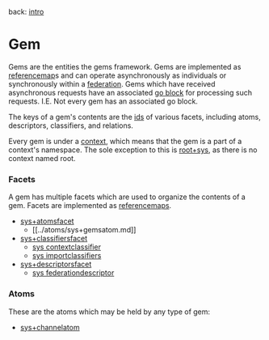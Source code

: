 back: [intro](../intro.md#Basics)

# Gem

Gems are the entities the gems framework. Gems are implemented as [referencemap](referencemap.md)s and can operate asynchronously as individuals or synchronously within a [federation](federation.md). Gems which have received asynchronous requests have an associated [go block](goblock.md) for processing such requests. I.E. Not every gem has an associated go block.

The keys of a gem's contents are the [ids](id.md) of various facets,  including atoms, descriptors, classifiers, and relations.

Every gem is under a [context](context.md), which means that the gem is a part of a context's namespace. The sole exception to this is [root+sys](gems/root+sys.md), as there is no context named root.

### Facets

A gem has multiple facets which are used to organize the contents of a gem. Facets are implemented as [referencemaps](referencemap.md).

- [sys+atomsfacet](../facets/sys+atomsfacet.md)
  - [[../atoms/sys+gemsatom.md]]
- [sys+classifiersfacet](../facets/sys+classifiersfacet.md)
  - [sys contextclassifier](../facets/sys+classifiersfacet.md#sys%20contextclassifier)
  - [sys importclassifiers](../facets/sys+classifiersfacet.md#sys%20importclassifiers)
- [sys+descriptorsfacet](../facets/sys+descriptorsfacet.md)
  - [sys federationdescriptor](../facets/sys+descriptorsfacet.md#sys%20federationdescriptor)

### Atoms

These are the atoms which may be held by any type of gem:

- [sys+channelatom](../atoms/sys+channelatom.md)